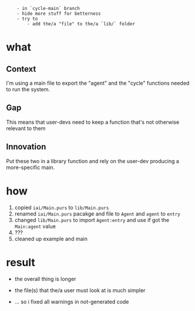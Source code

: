 

		- in `cycle-main` branch
		- hide more stuff for betterness
		- try to
			- add the/a "file" to the/a `lib/` folder

# what

## Context

I'm using a main file to export the "agent" and the "cycle" functions needed to run the system.

## Gap

This means that user-devs need to keep a function that's not otherwise relevant to them

## Innovation

Put these two in a library function and rely on the user-dev producing a more-specific main.

# how

1. copied `iai/Main.purs` to `lib/Main.purs`
2. renamed `iai/Main.purs` pacakge and file to `Agent` and `agent` to `entry`
3. changed `lib/Main.purs` to import `Agent:entry` and use if got the `Main:agent` value
4. ???
5. cleaned up example and main

# result

- the overall thing is longer
- the file(s) that the/a user must look at is much simpler

- ... so i fixed all warnings in not-generated code
